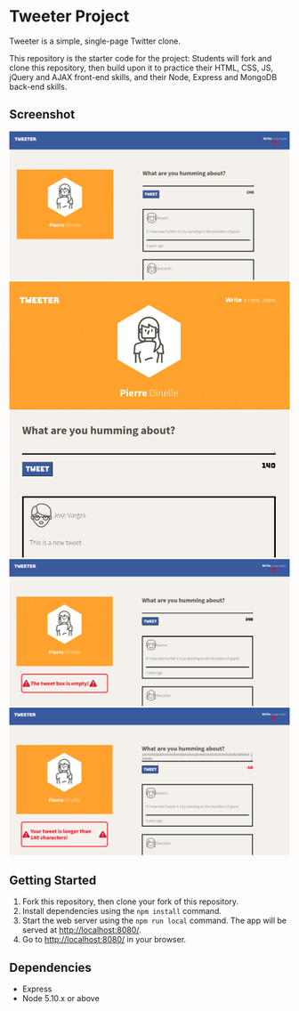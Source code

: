 # Tweeter Project

Tweeter is a simple, single-page Twitter clone.

This repository is the starter code for the project: Students will fork and clone this repository, then build upon it to practice their HTML, CSS, JS, jQuery and AJAX front-end skills, and their Node, Express and MongoDB back-end skills.

## Screenshot

![Desktop size render](https://github.com/Peteami/tweeter/blob/master/docs/Desktop%20size.png?raw=true)
![Tablet size render](https://github.com/Peteami/tweeter/blob/master/docs/Tablet%20size.png?raw=true)
![No tweet error message](https://github.com/Peteami/tweeter/blob/master/docs/Error%20no%20tweet%20on%20submit.png?raw=true)
![Tweet too long error message](https://github.com/Peteami/tweeter/blob/master/docs/Error%20tweet%20too%20long.png?raw=true)



## Getting Started

1. Fork this repository, then clone your fork of this repository.
2. Install dependencies using the `npm install` command.
3. Start the web server using the `npm run local` command. The app will be served at <http://localhost:8080/>.
4. Go to <http://localhost:8080/> in your browser.

## Dependencies

- Express
- Node 5.10.x or above
